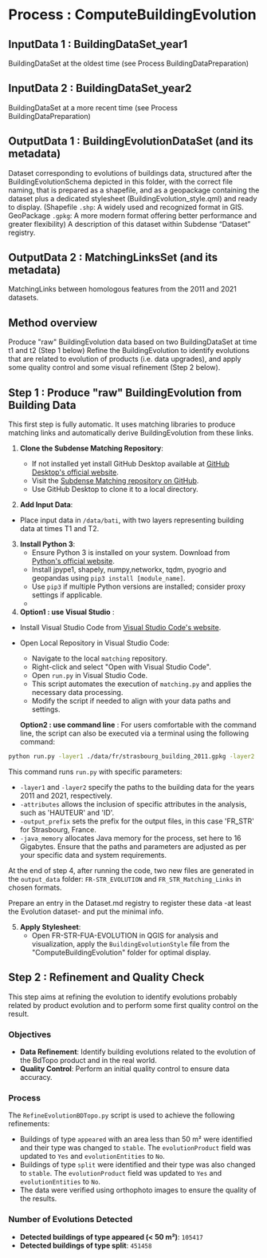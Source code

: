 # Process : ComputeBuildingEvolution  

## InputData 1 : BuildingDataSet_year1
BuildingDataSet at the oldest time (see Process BuildingDataPreparation)
## InputData 2 : BuildingDataSet_year2 
BuildingDataSet at a more recent time (see Process BuildingDataPreparation)

## OutputData 1 : BuildingEvolutionDataSet  (and its metadata)
Dataset corresponding to evolutions of buildings data, structured after the BuildingEvolutionSchema depicted in this folder, with the correct file naming, that is prepared as a shapefile, and as a geopackage containing the dataset plus a dedicated stylesheet (BuildingEvolution_style.qml) and ready to display. (Shapefile `.shp`: A widely used and recognized format in GIS. GeoPackage `.gpkg`: A more modern format offering better performance and greater flexibility)
A description of this dataset within Subdense “Dataset” registry.

## OutputData 2 : MatchingLinksSet (and its metadata) 
MatchingLinks between homologous features from the 2011 and 2021 datasets. 

## Method overview

Produce "raw" BuildingEvolution data based on two BuildingDataSet at time t1 and t2 (Step 1 below) 
Refine the BuildingEvolution to identify evolutions that are related to evolution of products (i.e. data upgrades), and apply some quality control and some visual refinement  (Step 2 below).

## Step 1 : Produce "raw" BuildingEvolution from Building Data

This first step is fully automatic. It uses matching libraries to produce matching links and automatically derive BuildingEvolution from these links.  

1. **Clone the Subdense Matching Repository**:
   - If not installed yet install GitHub Desktop available at [GitHub Desktop's official website](https://desktop.github.com/).
   - Visit the [Subdense Matching repository on GitHub](https://github.com/subdense/matching).
   - Use GitHub Desktop to clone it to a local directory.
  
 2. **Add Input Data**: 
   - Place input data in `/data/bati`, with two layers representing building data at times T1 and T2.

3. **Install Python 3**:
   - Ensure Python 3 is installed on your system. Download from [Python's official website](https://www.python.org/downloads/).
   - Install jpype1, shapely, numpy,networkx, tqdm, pyogrio and geopandas using `pip3 install [module_name]`.
   - Use `pip3` if multiple Python versions are installed; consider proxy settings if applicable.
   - 
4. **Option1 : use Visual Studio** :
 - Install Visual Studio Code from [Visual Studio Code's website](https://code.visualstudio.com/).
 - Open Local Repository in Visual Studio Code:
   - Navigate to the local `matching` repository.
   - Right-click and select "Open with Visual Studio Code".
   - Open `run.py` in Visual Studio Code.
   - This script automates the execution of `matching.py` and applies the necessary data processing.
   - Modify the script if needed to align with your data paths and settings.

   **Option2 : use command line** : 
   For users comfortable with the command line, the script can also be executed via a terminal using the following command:
```bash
python run.py -layer1 ./data/fr/strasbourg_building_2011.gpkg -layer2 ./data/fr/strasbourg_building_2021.gpkg -attributes '["HAUTEUR","ID"]' -output_prefix FR_STR -java_memory 16G
```
This command runs `run.py` with specific parameters:
- `-layer1` and `-layer2` specify the paths to the building data for the years 2011 and 2021, respectively.
- `-attributes` allows the inclusion of specific attributes in the analysis, such as 'HAUTEUR' and 'ID'.
- `-output_prefix` sets the prefix for the output files, in this case 'FR_STR' for Strasbourg, France.
- `-java_memory` allocates Java memory for the process, set here to 16 Gigabytes.
Ensure that the paths and parameters are adjusted as per your specific data and system requirements.

At the end of step 4, after running the code, two new files are generated in the `output_data` folder: `FR-STR_EVOLUTION` and `FR_STR_Matching_Links` in chosen formats.

Prepare an entry in the Dataset.md registry to register these data -at least the Evolution dataset- and put the minimal info. 

5. **Apply Stylesheet**:
   - Open FR-STR-FUA-EVOLUTION in QGIS for analysis and visualization, apply the `BuildingEvolutionStyle` file from the "ComputeBuildingEvolution" folder for optimal display.

## Step 2 : Refinement and Quality Check

This step aims at refining the evolution to identify evolutions probably related by product evolution and to perform some first quality control on the result. 

### Objectives

- **Data Refinement**: Identify building evolutions related to the evolution of the BdTopo product and in the real world.
- **Quality Control**: Perform an initial quality control to ensure data accuracy.

### Process
The `RefineEvolutionBDTopo.py` script is used to achieve the following refinements:

- Buildings of type `appeared` with an area less than 50 m² were identified and their type was changed to `stable`. The `evolutionProduct` field was updated to `Yes` and `evolutionEntities` to `No`.
- Buildings of type `split` were identified and their type was also changed to `stable`. The `evolutionProduct` field was updated to `Yes` and `evolutionEntities` to `No`.
- The data were verified using orthophoto images to ensure the quality of the results.

### Number of Evolutions Detected

- **Detected buildings of type appeared (< 50 m²)**: `105417`
- **Detected buildings of type split**: `451458`



